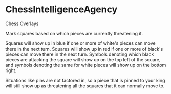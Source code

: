 # ChessIntelligenceAgency
Chess Overlays

Mark squares based on which pieces are currently threatening it. 

Squares will show up in blue if one or more of white's pieces can move there in the next turn. Squares will show up in red if one or more of black's pieces can move there in the next turn.
Symbols denoting which black pieces are attacking the square will show up on the top left of the square, and symbols denoting the same for white pieces will show up on the bottom right.

Situations like pins are not factored in, so a piece that is pinned to your king will still show up as threatening all the squares that it can normally move to. 

